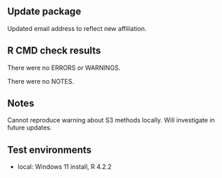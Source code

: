 ## Update package
Updated email address to reflect new affiliation.

## R CMD check results
There were no ERRORS or WARNINGS.

There were no NOTES.

## Notes
Cannot reproduce warning about S3 methods locally. Will investigate in future updates.

## Test environments
* local: Windows 11 install, R 4.2.2